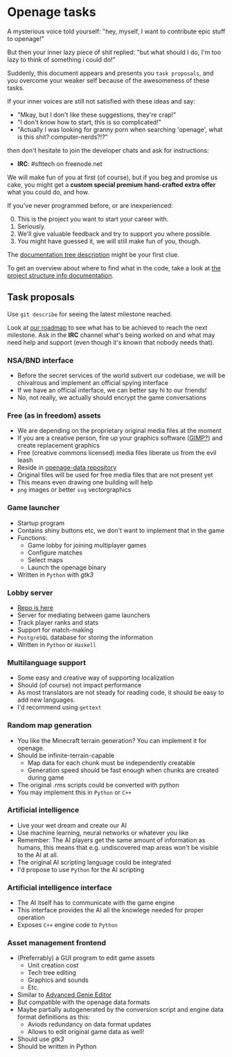 Openage tasks
=============

A mysterious voice told yourself:
"hey, myself, I want to contribute epic stuff to openage!"

But then your inner lazy piece of shit replied:
"but what should I do, I'm too lazy to think of something i could do!"


Suddenly, this document appears and presents you `task proposals`, and you
overcome your weaker self because of the awesomeness of these tasks.

If your inner voices are still not satisfied with these ideas and say:

* "Mkay, but I don't like these suggestions, they're crap!"
* "I don't know how to start, this is so complicated!"
* "Actually I was looking for granny porn when searching 'openage', what is this shit? computer-nerds?!?"

then don't hesitate to join the developer chats and ask for instructions:

* **IRC**: #sfttech on freenode.net

We will make fun of you at first (of course), but if you beg and promise us cake,
you might get a **custom special premium hand-crafted extra offer** what you could do,
and how.

If you've never programmed before, or are inexperienced:

0. This is the project you want to start your career with.
1. Seriously.
2. We'll give valuable feedback and try to support you where possible.
3. You might have guessed it, we will still make fun of you, though.


The [documentation tree description](/doc/README.md) might be your first clue.

To get an overview about where to find what in the code,
take a look at [the project structure info documentation](/doc/code/project_structure.md).


Task proposals
--------------

Use `git describe` for seeing the latest milestone reached.

Look at [our roadmap](milestones.md) to see what has to be achieved to
reach the next milestone. Ask in the **IRC** channel what's being worked on and
what may need help and support (even though it's known that nobody needs
that).


### NSA/BND interface
* Before the secret services of the world subvert our codebase,
  we will be chivalrous and implement an official spying interface
* If we have an official interface, we can better say hi to our friends!
* No, not really, we actually should encrypt the game conversations

### Free (as in freedom) assets
* We are depending on the proprietary original media files at the moment
* If you are a creative person, fire up your graphics software ([GIMP?](http://gimp.org/))
  and create replacement graphics
* Free (creative commons licensed) media files liberate us from the evil leash
* Reside in [openage-data repository](https://github.com/SFTtech/openage-data)
* Original files will be used for free media files that are not present yet
* This means even drawing one building will help
* `png` images or better `svg` vectorgraphics

### Game launcher
* Startup program
* Contains shiny buttons etc, we don't want to implement that in the game
* Functions:
  * Game lobby for joining multiplayer games
  * Configure matches
  * Select maps
  * Launch the openage binary
* Written in `Python` with *gtk3*

### Lobby server
* [Repo is here](https://github.com/SFTtech/openage-masterserver)
* Server for mediating between game launchers
* Track player ranks and stats
* Support for match-making
* `PostgreSQL` database for storing the information
* Written in `Python` or `Haskell`

### Multilanguage support
* Some easy and creative way of supporting localization
* Should (of course) not impact performance
* As most translators are not steady for reading code,
  it should be easy to add new languages.
* I'd recommend using `gettext`

### Random map generation
* You like the Minecraft terrain generation?
  You can implement it for openage.
* Should be infinite-terrain-capable
  * Map data for each chunk must be independently creatable
  * Generation speed should be fast enough when chunks are created during game
* The original .rms scripts could be converted with python
* You may implement this in `Python` or `C++`

### Artificial intelligence
* Live your wet dream and create our AI
* Use machine learning, neural networks or whatever you like
* Remember: The AI players get the same amount of information as humans,
  this means that e.g. undiscovered map areas won't be visible to the AI at all.
* The original AI scripting language could be integrated
* I'd propose to use `Python` for the AI scripting

### Artificial intelligence interface
* The AI itself has to communicate with the game engine
* This interface provides the AI all the knowlege needed for proper operation
* Exposes `C++` engine code to `Python`

### Asset management frontend
* (Preferrably) a GUI program to edit game assets
  * Unit creation cost
  * Tech tree editing
  * Graphics and sounds
  * Etc.
* Similar to [Advanced Genie Editor](https://github.com/Tapsa/AGE)
* But compatible with the openage data formats
* Maybe partially autogenerated by the conversion script and engine data format definitions as this:
  * Aviods redundancy on data format updates
  * Allows to edit original game data as well!
* Should use *gtk3*
* Should be written in Python
